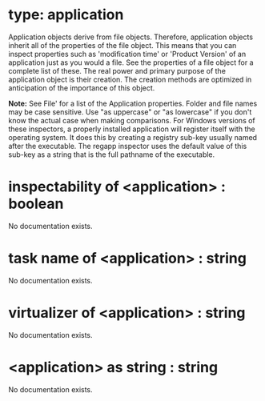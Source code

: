 # type: application

Application objects derive from file objects. Therefore, application objects inherit all of the properties of the file object. This means that you can inspect properties such as &#39;modification time&#39; or &#39;Product Version&#39; of an application just as you would a file. See the properties of a file object for a complete list of these. The real power and primary purpose of the application object is their creation. The creation methods are optimized in anticipation of the importance of this object.

<b>Note:</b> See  File&#39; for a list of the Application properties. Folder and file names may be case sensitive. Use "as uppercase" or "as lowercase" if you don&#39;t know the actual case when making comparisons. For Windows versions of these inspectors, a properly installed application will register itself with the operating system. It does this by creating a registry sub-key usually named after the executable. The regapp inspector uses the default value of this sub-key as a string that is the full pathname of the executable.

# inspectability of &lt;application&gt; : boolean

No documentation exists.

# task name of &lt;application&gt; : string

No documentation exists.

# virtualizer of &lt;application&gt; : string

No documentation exists.

# &lt;application&gt; as string : string

No documentation exists.
